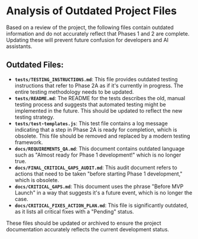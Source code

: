 # Analysis of Outdated Project Files

Based on a review of the project, the following files contain outdated information and do not accurately reflect that Phases 1 and 2 are complete. Updating these will prevent future confusion for developers and AI assistants.

## Outdated Files:

*   **`tests/TESTING_INSTRUCTIONS.md`**: This file provides outdated testing instructions that refer to Phase 2A as if it's currently in progress. The entire testing methodology needs to be updated.
*   **`tests/README.md`**: The README for the tests describes the old, manual testing process and suggests that automated testing might be implemented in the future. This should be updated to reflect the new testing strategy.
*   **`tests/test-templates.js`**: This test file contains a log message indicating that a step in Phase 2A is ready for completion, which is obsolete. This file should be removed and replaced by a modern testing framework.
*   **`docs/REQUIREMENTS_QA.md`**: This document contains outdated language such as "Almost ready for Phase 1 development!" which is no longer true.
*   **`docs/FINAL_CRITICAL_GAPS_AUDIT.md`**: This audit document refers to actions that need to be taken "before starting Phase 1 development," which is obsolete.
*   **`docs/CRITICAL_GAPS.md`**: This document uses the phrase "Before MVP Launch" in a way that suggests it's a future event, which is no longer the case.
*   **`docs/CRITICAL_FIXES_ACTION_PLAN.md`**: This file is significantly outdated, as it lists all critical fixes with a "Pending" status.

These files should be updated or archived to ensure the project documentation accurately reflects the current development status.
